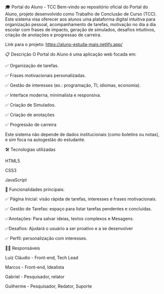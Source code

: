 🎓 Portal do Aluno - TCC Bem-vindo ao repositório oficial do Portal do Aluno, projeto desenvolvido como Trabalho de Conclusão de Curso (TCC). Este sistema visa oferecer aos alunos uma plataforma digital intuitiva para organização pessoal, acompanhamento de tarefas, motivação no dia a dia escolar com frases de impacto, geração de simulados, desafios intuitivos, criação de anotações e progressao de carreira.

Link para o projeto: https://aluno-estuda-mais.netlify.app/

📋 Descrição O Portal do Aluno é uma aplicação web focada em:

✅ Organização de tarefas.

✅ Frases motivacionais personalizadas.

✅ Gestão de interesses (ex.: programação, TI, idiomas, economia).

✅ Interface moderna, minimalista e responsiva.

✅ Criação de Simulados.

✅ Criação de anotações

✅ Progressão de carreira

Este sistema não depende de dados institucionais (como boletins ou notas), e sim foca na autogestão do estudante.

🛠️ Tecnologias utilizadas

HTML5

CSS3

JavaScript

🚀 Funcionalidades principais:

✅ Página Inicial: visão rápida de tarefas, interesses e frases motivacionais. 


✅ Gestão de Tarefas: espaço para listar tarefas pendentes e concluídas. 


✅Anotações: Para salvar ideias, textos complexos e Mesagens. 


✅Desafios: Ajudará o usuário a ser proativo e a se desenvolver


✅ Perfil: personalização com interesses.

👨‍💻 Responsáveis 

Luiz Cláudio - Front-end, Tech Lead

Marcos - Front-end, Idealista

Gabriel - Pesquisador, relator 

Guilherme - Pesquisador, Redator, Suporte
